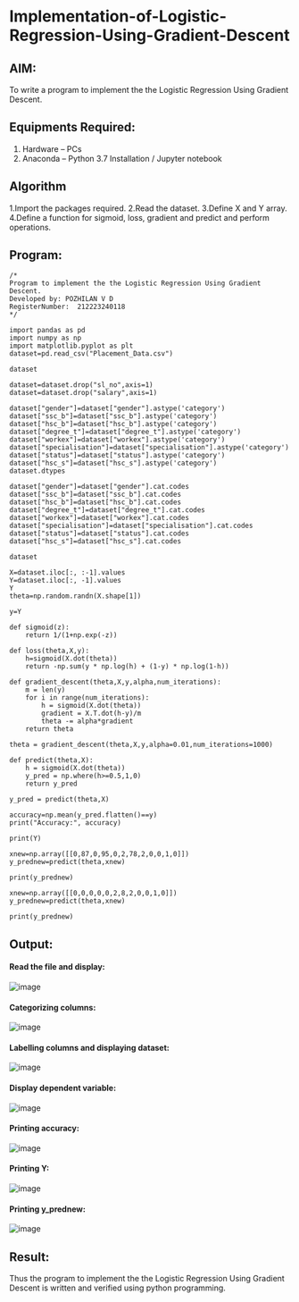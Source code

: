 # Implementation-of-Logistic-Regression-Using-Gradient-Descent

## AIM:
To write a program to implement the the Logistic Regression Using Gradient Descent.

## Equipments Required:
1. Hardware – PCs
2. Anaconda – Python 3.7 Installation / Jupyter notebook

## Algorithm
1.Import the packages required.
2.Read the dataset.
3.Define X and Y array.
4.Define a function for sigmoid, loss, gradient and predict and perform operations.

## Program:
```
/*
Program to implement the the Logistic Regression Using Gradient Descent.
Developed by: POZHILAN V D
RegisterNumber:  212223240118
*/
```
```
import pandas as pd
import numpy as np
import matplotlib.pyplot as plt
dataset=pd.read_csv("Placement_Data.csv")

dataset

dataset=dataset.drop("sl_no",axis=1)
dataset=dataset.drop("salary",axis=1)

dataset["gender"]=dataset["gender"].astype('category')
dataset["ssc_b"]=dataset["ssc_b"].astype('category')
dataset["hsc_b"]=dataset["hsc_b"].astype('category')
dataset["degree_t"]=dataset["degree_t"].astype('category')
dataset["workex"]=dataset["workex"].astype('category')
dataset["specialisation"]=dataset["specialisation"].astype('category')
dataset["status"]=dataset["status"].astype('category')
dataset["hsc_s"]=dataset["hsc_s"].astype('category')
dataset.dtypes

dataset["gender"]=dataset["gender"].cat.codes
dataset["ssc_b"]=dataset["ssc_b"].cat.codes
dataset["hsc_b"]=dataset["hsc_b"].cat.codes
dataset["degree_t"]=dataset["degree_t"].cat.codes
dataset["workex"]=dataset["workex"].cat.codes
dataset["specialisation"]=dataset["specialisation"].cat.codes
dataset["status"]=dataset["status"].cat.codes
dataset["hsc_s"]=dataset["hsc_s"].cat.codes

dataset

X=dataset.iloc[:, :-1].values
Y=dataset.iloc[:, -1].values
Y
theta=np.random.randn(X.shape[1])

y=Y

def sigmoid(z):
    return 1/(1+np.exp(-z))

def loss(theta,X,y):
    h=sigmoid(X.dot(theta))
    return -np.sum(y * np.log(h) + (1-y) * np.log(1-h))

def gradient_descent(theta,X,y,alpha,num_iterations):
    m = len(y)
    for i in range(num_iterations):
        h = sigmoid(X.dot(theta))
        gradient = X.T.dot(h-y)/m
        theta -= alpha*gradient
    return theta
    
theta = gradient_descent(theta,X,y,alpha=0.01,num_iterations=1000)

def predict(theta,X):
    h = sigmoid(X.dot(theta))
    y_pred = np.where(h>=0.5,1,0)
    return y_pred
    
y_pred = predict(theta,X)

accuracy=np.mean(y_pred.flatten()==y)
print("Accuracy:", accuracy)

print(Y)

xnew=np.array([[0,87,0,95,0,2,78,2,0,0,1,0]])
y_prednew=predict(theta,xnew)

print(y_prednew)

xnew=np.array([[0,0,0,0,0,2,8,2,0,0,1,0]])
y_prednew=predict(theta,xnew)

print(y_prednew)
```
## Output:
#### Read the file and display:
![image](https://github.com/POZHILANVD/-Implementation-of-Logistic-Regression-Using-Gradient-Descent/assets/144870498/cb244b14-56e7-491b-a316-3f7f6821e1a7)
#### Categorizing columns:
![image](https://github.com/POZHILANVD/-Implementation-of-Logistic-Regression-Using-Gradient-Descent/assets/144870498/1419f9fd-7720-4c06-8e22-d42be9e58378)
#### Labelling columns and displaying dataset:
![image](https://github.com/POZHILANVD/-Implementation-of-Logistic-Regression-Using-Gradient-Descent/assets/144870498/0a1a2fb4-c8aa-4cf7-90fb-cc7f12b94e58)
#### Display dependent variable:
![image](https://github.com/POZHILANVD/-Implementation-of-Logistic-Regression-Using-Gradient-Descent/assets/144870498/dcc8c7a9-045a-48db-b0f6-26b8816e7c59)
#### Printing accuracy:
![image](https://github.com/POZHILANVD/-Implementation-of-Logistic-Regression-Using-Gradient-Descent/assets/144870498/43a1af40-a59b-4ee9-9adc-2fa98b0744b7)
#### Printing Y:
![image](https://github.com/POZHILANVD/-Implementation-of-Logistic-Regression-Using-Gradient-Descent/assets/144870498/d5812479-a68a-47e0-bd9d-971d61dfc2bd)
#### Printing y_prednew:
![image](https://github.com/POZHILANVD/-Implementation-of-Logistic-Regression-Using-Gradient-Descent/assets/144870498/4731cafd-ee77-4464-aa1a-cf03ea783802)

## Result:
Thus the program to implement the the Logistic Regression Using Gradient Descent is written and verified using python programming.

